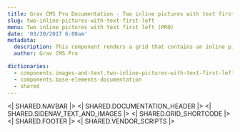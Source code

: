```yaml
---
title: Grav CMS Pro Documentation - Two inline pictures with text first left
slug: two-inline-pictures-with-text-first-left
menu: Two inline pictures with text first left (PRO)
date: '03/30/2017 6:00am'
metadata:
  description: This component renders a grid that contains an inline picture placed on the left and a description text on the right
  author: Grav CMS Pro

dictionaries:
  - components.images-and-text.two-inline-pictures-with-text-first-left
  - components.base-elements-documentation
  - shared
---
```


<| SHARED.NAVBAR |>
<| SHARED.DOCUMENTATION_HEADER |>
<| SHARED.SIDENAV_TEXT_AND_IMAGES |>
<| SHARED.GRID_SHORTCODE |>
<| SHARED.FOOTER |>
<| SHARED.VENDOR_SCRIPTS |>
